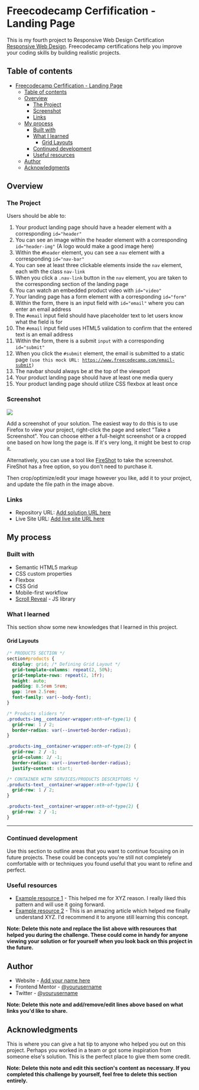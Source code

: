 # Freecodecamp Cerfification - Landing Page

This is my fourth project to Responsive Web Design Certification [Responsive Web Design](https://www.freecodecamp.org/learn/2022/responsive-web-design/). Freecodecamp certifications help you improve your coding skills by building realistic projects.

## Table of contents

- [Freecodecamp Cerfification - Landing Page](#freecodecamp-cerfification---landing-page)
  - [Table of contents](#table-of-contents)
  - [Overview](#overview)
    - [The Project](#the-project)
    - [Screenshot](#screenshot)
    - [Links](#links)
  - [My process](#my-process)
    - [Built with](#built-with)
    - [What I learned](#what-i-learned)
      - [Grid Layouts](#grid-layouts)
    - [Continued development](#continued-development)
    - [Useful resources](#useful-resources)
  - [Author](#author)
  - [Acknowledgments](#acknowledgments)

## Overview

### The Project

Users should be able to:

1. Your product landing page should have a header element with a corresponding <code>id="header"</code>
2. You can see an image within the header element with a corresponding <code>id="header-img"</code> (A logo would make a good image here)
3. Within the <code>#header</code> element, you can see a <code>nav</code> element with a corresponding <code>id="nav-bar"</code>
4. You can see at least three clickable elements inside the <code>nav</code> element, each with the class <code>nav-link</code>
5. When you click a <code>.nav-link</code> button in the <code>nav</code> element, you are taken to the corresponding section of the landing page
6. You can watch an embedded product video with <code>id="video"</code>
7. Your landing page has a form element with a corresponding <code>id="form"</code>
8. Within the form, there is an input field with <code>id="email"</code> where you can enter an email address
9. The <code>#email</code> input field should have placeholder text to let users know what the field is for
10. The <code>#email</code> input field uses HTML5 validation to confirm that the entered text is an email address
11. Within the form, there is a submit <code>input</code> with a corresponding <code>id="submit"</code>
12. When you click the <code>#submit</code> element, the email is submitted to a static page <code>(use this mock URL: https://www.freecodecamp.com/email-submit)</code>
13. The navbar should always be at the top of the viewport
14. Your product landing page should have at least one media query
15. Your product landing page should utilize CSS flexbox at least once

### Screenshot

![](./screenshot.jpg)

Add a screenshot of your solution. The easiest way to do this is to use Firefox to view your project, right-click the page and select "Take a Screenshot". You can choose either a full-height screenshot or a cropped one based on how long the page is. If it's very long, it might be best to crop it.

Alternatively, you can use a tool like [FireShot](https://getfireshot.com/) to take the screenshot. FireShot has a free option, so you don't need to purchase it. 

Then crop/optimize/edit your image however you like, add it to your project, and update the file path in the image above.


### Links

- Repository URL: [Add solution URL here](https://github.com/Mateus-A-Carvalho/fcc-landing-page)
- Live Site URL: [Add live site URL here](https://mateus-a-carvalho.github.io/fcc-landing-page/)

## My process

### Built with

- Semantic HTML5 markup
- CSS custom properties
- Flexbox
- CSS Grid
- Mobile-first workflow
- [Scroll Reveal](https://scrollrevealjs.org/) - JS library

### What I learned

This section show some new knowledges that I learned in this project. 

#### Grid Layouts

```css
/* PRODUCTS SECTION */
section#products {
  display: grid; /* Defining Grid Layout */
  grid-template-columns: repeat(2, 50%);
  grid-template-rows: repeat(2, 1fr);
  height: auto;
  padding: 8.5rem 5rem;
  gap: 1rem 2.5rem;
  font-family: var(--body-font);
}
```
```css
/* Products sliders */
.products-img__container-wrapper:nth-of-type(1) {
  grid-row: 1 / 2;
  border-radius: var(--inverted-border-radius);
}

.products-img__container-wrapper:nth-of-type(2) {
  grid-row: 2 / -1;
  grid-column: 2/ -1;
  border-radius: var(--inverted-border-radius);
  justify-content: start;
```
```css
/* CONTAINER WITH SERVICES/PRODUCTS DESCRIPTORS */
.products-text__container-wrapper:nth-of-type(1) {
  grid-row: 1 / 2;
}

.products-text__container-wrapper:nth-of-type(2) {
  grid-row: 2 / -1;
}
```
---


### Continued development

Use this section to outline areas that you want to continue focusing on in future projects. These could be concepts you're still not completely comfortable with or techniques you found useful that you want to refine and perfect.

### Useful resources

- [Example resource 1](https://www.example.com) - This helped me for XYZ reason. I really liked this pattern and will use it going forward.
- [Example resource 2](https://www.example.com) - This is an amazing article which helped me finally understand XYZ. I'd recommend it to anyone still learning this concept.

**Note: Delete this note and replace the list above with resources that helped you during the challenge. These could come in handy for anyone viewing your solution or for yourself when you look back on this project in the future.**

## Author

- Website - [Add your name here](https://www.your-site.com)
- Frontend Mentor - [@yourusername](https://www.frontendmentor.io/profile/yourusername)
- Twitter - [@yourusername](https://www.twitter.com/yourusername)

**Note: Delete this note and add/remove/edit lines above based on what links you'd like to share.**

## Acknowledgments

This is where you can give a hat tip to anyone who helped you out on this project. Perhaps you worked in a team or got some inspiration from someone else's solution. This is the perfect place to give them some credit.

**Note: Delete this note and edit this section's content as necessary. If you completed this challenge by yourself, feel free to delete this section entirely.**
